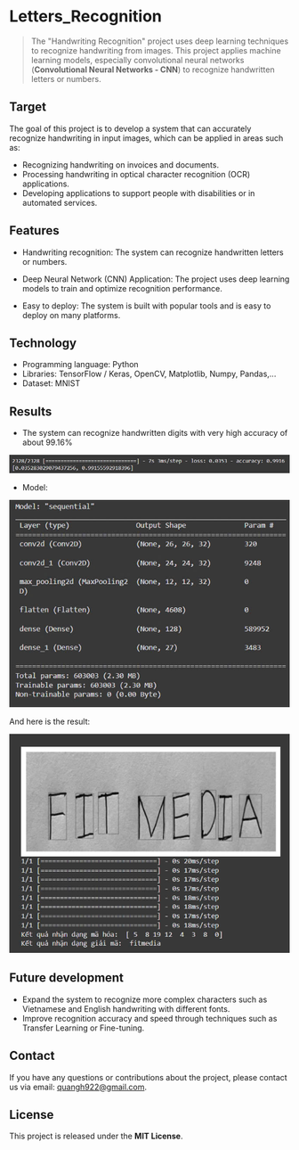 # Letters_Recognition
> The "Handwriting Recognition" project uses deep learning techniques to recognize handwriting from images. This project applies machine learning models, especially convolutional neural networks (**Convolutional Neural Networks - CNN**) to recognize handwritten letters or numbers.

## Target
The goal of this project is to develop a system that can accurately recognize handwriting in input images, which can be applied in areas such as:

+ Recognizing handwriting on invoices and documents.
+ Processing handwriting in optical character recognition (OCR) applications.
+ Developing applications to support people with disabilities or in automated services.

## Features
+ Handwriting recognition: The system can recognize handwritten letters or numbers.

+ Deep Neural Network (CNN) Application: The project uses deep learning models to train and optimize recognition performance.

+ Easy to deploy: The system is built with popular tools and is easy to deploy on many platforms.

## Technology
+ Programming language: Python
+ Libraries: TensorFlow / Keras, OpenCV, Matplotlib, Numpy, Pandas,...
+ Dataset: MNIST
## Results
+ The system can recognize handwritten digits with very high accuracy of about 99.16%

![example](accuracy.jpg)

+ Model:

![example](mohinh.jpg)

And here is the result:

![example](ketqua.jpg)

## Future development
+ Expand the system to recognize more complex characters such as Vietnamese and English handwriting with different fonts.
+ Improve recognition accuracy and speed through techniques such as Transfer Learning or Fine-tuning.

## Contact

If you have any questions or contributions about the project, please contact us via email: quangh922@gmail.com.

## License
This project is released under the **MIT License**.
